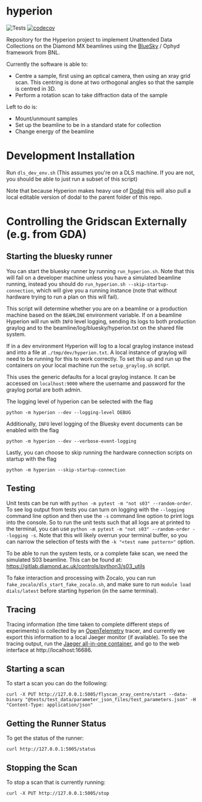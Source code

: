 # hyperion
![Tests](https://github.com/DiamondLightSource/hyperion/actions/workflows/code.yml/badge.svg) [![codecov](https://codecov.io/gh/DiamondLightSource/hyperion/branch/main/graph/badge.svg?token=00Ww81MHe8)](https://codecov.io/gh/DiamondLightSource/hyperion)

Repository for the Hyperion project to implement Unattended Data Collections on the Diamond MX beamlines using the [BlueSky](https://nsls-ii.github.io/bluesky/) / Ophyd framework from BNL. 

Currently the software is able to:
* Centre a sample, first using an optical camera, then using an xray grid scan. This centring is done at two orthogonal angles so that the sample is centred in 3D.
* Perform a rotation scan to take diffraction data of the sample

Left to do is:
* Mount/unmount samples
* Set up the beamline to be in a standard state for collection
* Change energy of the beamline

Development Installation
=================

Run `dls_dev_env.sh` (This assumes you're on a DLS machine. If you are not, you should be able to just run a subset of this script)

Note that because Hyperion makes heavy use of [Dodal](https://github.com/DiamondLightSource/dodal) this will also pull a local editable version of dodal to the parent folder of this repo.

Controlling the Gridscan Externally (e.g. from GDA)
=====================

Starting the bluesky runner
-------------------------
You can start the bluesky runner by running `run_hyperion.sh`. Note that this will fail on a developer machine unless you have a simulated beamline running, instead you should do `run_hyperion.sh --skip-startup-connection`, which will give you a running instance (note that without hardware trying to run a plan on this will fail).

This script will determine whether you are on a beamline or a production machine based on the `BEAMLINE` environment variable.  If on a beamline Hyperion will run with `INFO` level logging, sending its logs to both production graylog and to the beamline/log/bluesky/hyperion.txt on the shared file system.

If in a dev environment Hyperion will log to a local graylog instance instead and into a file at `./tmp/dev/hyperion.txt`. A local instance of graylog will need to be running for this to work correctly. To set this up and run up the containers on your local machine run the `setup_graylog.sh` script.

This uses the generic defaults for a local graylog instance. It can be accessed on `localhost:9000` where the username and password for the graylog portal are both admin.

The logging level of hyperion can be selected with the flag
```
python -m hyperion --dev --logging-level DEBUG
```

Additionally, `INFO` level logging of the Bluesky event documents can be enabled with the flag
```
python -m hyperion --dev --verbose-event-logging
```

Lastly, you can choose to skip running the hardware connection scripts on startup with the flag
```
python -m hyperion --skip-startup-connection
```

Testing
--------------
Unit tests can be run with `python -m pytest -m "not s03" --random-order`. To see log output from tests you can turn on logging with the `--logging` command line option and then use the `-s` command line option to print logs into the console. So to run the unit tests such that all logs are at printed to the terminal, you can use `python -m pytest -m "not s03" --random-order --logging -s`. Note that this will likely overrun your terminal buffer, so you can narrow the selection of tests with the `-k "<test name pattern>"` option.

To be able to run the system tests, or a complete fake scan, we need the simulated S03 beamline. This can be found at: https://gitlab.diamond.ac.uk/controls/python3/s03_utils

To fake interaction and processing with Zocalo, you can run `fake_zocalo/dls_start_fake_zocalo.sh`, and make sure to run `module load dials/latest` before starting hyperion (in the same terminal).

Tracing
--------------

Tracing information (the time taken to complete different steps of experiments) is collected by an [OpenTelemetry](https://opentelemetry.io/) tracer, and currently we export this information to a local Jaeger monitor (if available). To see the tracing output, run the [Jaeger all-in-one container](https://www.jaegertracing.io/docs/1.6/getting-started/), and go to the web interface at http://localhost:16686. 


Starting a scan
--------------

To start a scan you can do the following:
```
curl -X PUT http://127.0.0.1:5005/flyscan_xray_centre/start --data-binary "@tests/test_data/parameter_json_files/test_parameters.json" -H "Content-Type: application/json"
```

Getting the Runner Status
------------------------

To get the status of the runner:
```
curl http://127.0.0.1:5005/status
```

Stopping the Scan
-----------------

To stop a scan that is currently running:
```
curl -X PUT http://127.0.0.1:5005/stop

```

